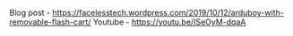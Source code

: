 Blog post - https://facelesstech.wordpress.com/2019/10/12/arduboy-with-removable-flash-cart/
Youtube - https://youtu.be/ISeOyM-dqaA
